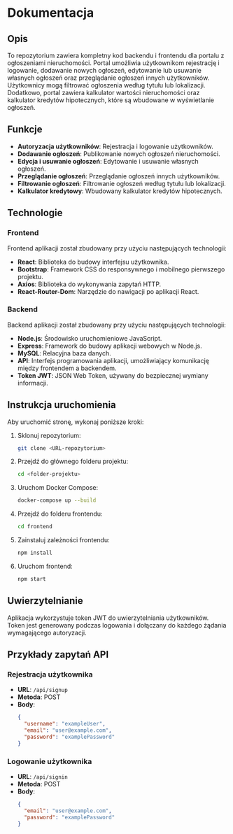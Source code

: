 # Dokumentacja

## Opis

To repozytorium zawiera kompletny kod backendu i frontendu dla portalu z ogłoszeniami nieruchomości. Portal umożliwia użytkownikom rejestrację i logowanie, dodawanie nowych ogłoszeń, edytowanie lub usuwanie własnych ogłoszeń oraz przeglądanie ogłoszeń innych użytkowników. Użytkownicy mogą filtrować ogłoszenia według tytułu lub lokalizacji. Dodatkowo, portal zawiera kalkulator wartości nieruchomości oraz kalkulator kredytów hipotecznych, które są wbudowane w wyświetlanie ogłoszeń.

## Funkcje

- **Autoryzacja użytkowników**: Rejestracja i logowanie użytkowników.
- **Dodawanie ogłoszeń**: Publikowanie nowych ogłoszeń nieruchomości.
- **Edycja i usuwanie ogłoszeń**: Edytowanie i usuwanie własnych ogłoszeń.
- **Przeglądanie ogłoszeń**: Przeglądanie ogłoszeń innych użytkowników.
- **Filtrowanie ogłoszeń**: Filtrowanie ogłoszeń według tytułu lub lokalizacji.
- **Kalkulator kredytowy**: Wbudowany kalkulator kredytów hipotecznych.

## Technologie

### Frontend

Frontend aplikacji został zbudowany przy użyciu następujących technologii:
- **React**: Biblioteka do budowy interfejsu użytkownika.
- **Bootstrap**: Framework CSS do responsywnego i mobilnego pierwszego projektu.
- **Axios**: Biblioteka do wykonywania zapytań HTTP.
- **React-Router-Dom**: Narzędzie do nawigacji po aplikacji React.

### Backend

Backend aplikacji został zbudowany przy użyciu następujących technologii:
- **Node.js**: Środowisko uruchomieniowe JavaScript.
- **Express**: Framework do budowy aplikacji webowych w Node.js.
- **MySQL**: Relacyjna baza danych.
- **API**: Interfejs programowania aplikacji, umożliwiający komunikację między frontendem a backendem.
- **Token JWT**: JSON Web Token, używany do bezpiecznej wymiany informacji.


## Instrukcja uruchomienia

Aby uruchomić stronę, wykonaj poniższe kroki:

1. Sklonuj repozytorium:
   ```bash
   git clone <URL-repozytorium>
   ```

2. Przejdź do głównego folderu projektu:
   ```bash
   cd <folder-projektu>
   ```

3. Uruchom Docker Compose:
   ```bash
   docker-compose up --build
   ```

4. Przejdź do folderu frontendu:
   ```bash
   cd frontend
   ```

5. Zainstaluj zależności frontendu:
   ```bash
   npm install
   ```

6. Uruchom frontend:
   ```bash
   npm start
   ```


## Uwierzytelnianie

Aplikacja wykorzystuje token JWT do uwierzytelniania użytkowników. Token jest generowany podczas logowania i dołączany do każdego żądania wymagającego autoryzacji.

## Przykłady zapytań API

### Rejestracja użytkownika

- **URL**: `/api/signup`
- **Metoda**: POST
- **Body**:
  ```json
  {
    "username": "exampleUser",
    "email": "user@example.com",
    "password": "examplePassword"
  }
  ```

### Logowanie użytkownika

- **URL**: `/api/signin`
- **Metoda**: POST
- **Body**:
  ```json
  {
    "email": "user@example.com",
    "password": "examplePassword"
  }
  ```

